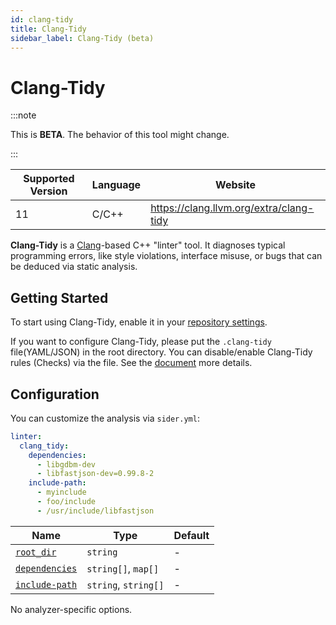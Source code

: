 ```yaml
---
id: clang-tidy
title: Clang-Tidy
sidebar_label: Clang-Tidy (beta)
---
```


# Clang-Tidy

:::note

This is **BETA**. The behavior of this tool might change.

:::

| Supported Version | Language | Website                                 |
| ----------------- | -------- | --------------------------------------- |
| 11                | C/C++    | https://clang.llvm.org/extra/clang-tidy |

**Clang-Tidy** is a [Clang](https://clang.llvm.org/)-based C++ "linter" tool. It diagnoses typical programming errors, like style violations, interface misuse, or bugs that can be deduced via static analysis.

## Getting Started

To start using Clang-Tidy, enable it in your [repository settings](../../getting-started/repository-settings.md).

If you want to configure Clang-Tidy, please put the `.clang-tidy` file(YAML/JSON) in the root directory. You can disable/enable Clang-Tidy rules (Checks) via the file. See the [document](https://clang.llvm.org/extra/clang-tidy/) more details.

## Configuration

You can customize the analysis via `sider.yml`:

```yaml
linter:
  clang_tidy:
    dependencies:
      - libgdbm-dev
      - libfastjson-dev=0.99.8-2
    include-path:
      - myinclude
      - foo/include
      - /usr/include/libfastjson
```

| Name                                                                                          | Type                 | Default |
| --------------------------------------------------------------------------------------------- | -------------------- | ------- |
| [`root_dir`](../../getting-started/custom-configuration.md#linteranalyzer_idroot_dir)         | `string`             | -       |
| [`dependencies`](../../getting-started/custom-configuration.md#linteranalyzer_iddependencies) | `string[]`, `map[]`  | -       |
| [`include-path`](../../getting-started/custom-configuration.md#linteranalyzer_idinclude-path) | `string`, `string[]` | -       |

No analyzer-specific options.
